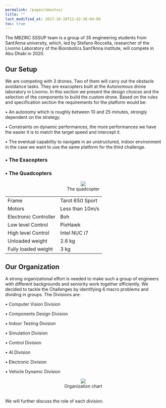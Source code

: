 ```yaml
---
permalink: /pages/aboutus/
title: ""
last_modified_at: 2017-10-20T12:42:38-04:00
toc: true
---
```


The MBZIRC SSSUP team is a group of 35 engineering students from Sant’Anna university, which, led by Stefano Roccella, researcher of the Livorno Laboratory of the Biorobotics Sant’Anna institute, will compete in Abu Dhabi in 2020.

## Our Setup
We are competing with 3 drones. Two of them will carry out the obstacle avoidance tasks. They are exacopters built at the Autonomous drone laboratory in Livorno. In this section we present the design choices and the selection of the components to build the custom drone. Based on the rules and specification section the requirements for the platform would be:

• An autonomy which is roughly between 10 and 25 minutes, strongly dependent on the strategy.

• Constraints on dynamic performances, the more performances we have the easier it is to match the target speed and intercept it.

• The eventual capability to navigate in an unstructured, indoor environment in the case we want to use the same platform for the third challenge.


### • The Exacopters

### • The Quadcopters

<div align="center">
<figure align="center">
	<img src="{{ '/images/setup.png' | relative_url }}">
		<figcaption>
	 	The quadcopter 
		</figcaption>
</figure>
<table>
<tr><td> Frame </td><td> Tarot 650 Sport </td></tr>
<tr><td> Motors </td><td> Less than 10m/s </td></tr>
<tr><td> Electronic Controller </td><td> Boh </td></tr>
<tr><td> Low level Control </td><td> PixHawk  </td></tr>
<tr><td> High level Control </td><td> Intel NUC i7 </td></tr>
<tr><td> Unloaded weight </td><td> 2.6 kg </td></tr>
<tr><td> Fully loaded weight </td><td> 3 kg </td></tr>
</table>
</div>

## Our Organization
A  strong  organizational  effort  is  needed  to  make  such  a  group  of  engineers  with  different
backgrounds and seniority work together efficiently.  We decided to tackle the Challenges by
identifying 6 macro problems and dividing in groups.  The Divisions are:

• Computer Vision Division

• Components Design Division

• Indoor Testing Division

• Simulation Division

• Control Division

• AI Division

• Electronic Division

• Vehicle Dynamic Division

<figure align="center">
	<img src="{{ '/images/organization.jpg' | relative_url }}">
	<figcaption> 
	Organization chart
	</figcaption>
</figure>
<br>
We will further discuss the role of each division.


